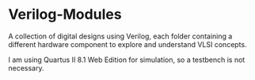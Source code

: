 # Verilog-Modules
A collection of digital designs using Verilog, each folder containing a different hardware component to explore and understand VLSI concepts.

I am using Quartus II 8.1 Web Edition for simulation, so a testbench is not necessary.
